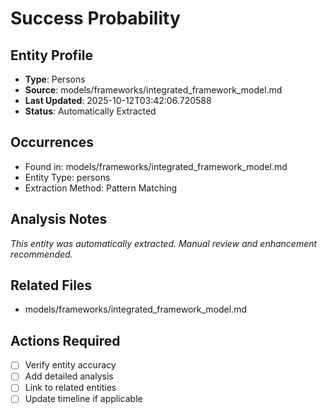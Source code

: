 # Success Probability

## Entity Profile
- **Type**: Persons
- **Source**: models/frameworks/integrated_framework_model.md
- **Last Updated**: 2025-10-12T03:42:06.720588
- **Status**: Automatically Extracted

## Occurrences
- Found in: models/frameworks/integrated_framework_model.md
- Entity Type: persons
- Extraction Method: Pattern Matching

## Analysis Notes
*This entity was automatically extracted. Manual review and enhancement recommended.*

## Related Files
- models/frameworks/integrated_framework_model.md

## Actions Required
- [ ] Verify entity accuracy
- [ ] Add detailed analysis
- [ ] Link to related entities
- [ ] Update timeline if applicable
